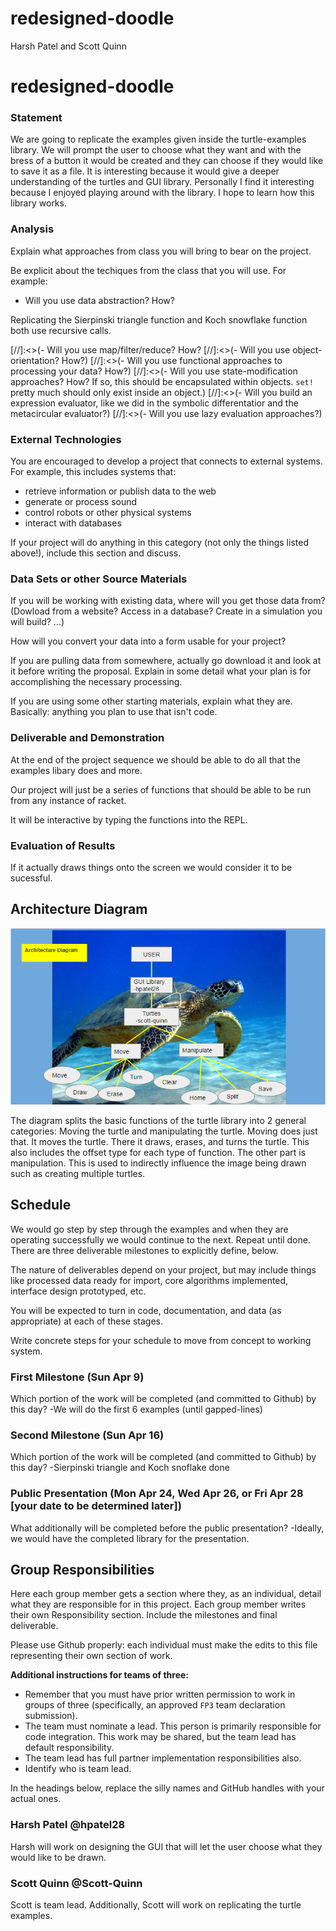 # redesigned-doodle
Harsh Patel and Scott Quinn
# redesigned-doodle

### Statement

We are going to replicate the examples given inside the turtle-examples library. We will prompt the user to choose what they want and with the bress of a button it would be created and they can choose if they would like to save it as a file. It is interesting because it would give a deeper understanding of the turtles and GUI library. Personally I find it interesting because I enjoyed playing around with the library. I hope to learn how this library works. 

### Analysis
Explain what approaches from class you will bring to bear on the project.

Be explicit about the techiques from the class that you will use. For example:

- Will you use data abstraction? How?

Replicating the Sierpinski triangle function and Koch snowflake function both use recursive calls.

[//]:<>(- Will you use map/filter/reduce? How? 
[//]:<>(- Will you use object-orientation? How?)
[//]:<>(- Will you use functional approaches to processing your data? How?)
[//]:<>(- Will you use state-modification approaches? How? If so, this should be encapsulated within objects. `set!` pretty much should only exist inside an object.)
[//]:<>(- Will you build an expression evaluator, like we did in the symbolic differentatior and the metacircular evaluator?)
[//]:<>(- Will you use lazy evaluation approaches?)



### External Technologies
You are encouraged to develop a project that connects to external systems. For example, this includes systems that:

- retrieve information or publish data to the web
- generate or process sound
- control robots or other physical systems
- interact with databases

If your project will do anything in this category (not only the things listed above!), include this section and discuss.

### Data Sets or other Source Materials
If you will be working with existing data, where will you get those data from? (Dowload from a website? Access in a database? Create in a simulation you will build? ...)

How will you convert your data into a form usable for your project?  

If you are pulling data from somewhere, actually go download it and look at it before writing the proposal. Explain in some detail what your plan is for accomplishing the necessary processing.

If you are using some other starting materials, explain what they are. Basically: anything you plan to use that isn't code.

### Deliverable and Demonstration

At the end of the project sequence we should be able to do all that the examples libary does and more.


Our project will just be a series of functions that should be able to be run from any instance of racket.



It will be interactive by typing the functions into the REPL.

### Evaluation of Results

If it actually draws things onto the screen we would consider it to be sucessful.

## Architecture Diagram
![AD](/AD.png?raw=true"AD")

The diagram splits the basic functions of the turtle library into 2 general categories: Moving the turtle and manipulating the turtle. Moving does just that. It moves the turtle. There it draws, erases, and turns the turtle. This also includes the offset type for each type of function. The other part is manipulation. This is used to indirectly influence the image being drawn such as creating multiple turtles. 

## Schedule
We would go step by step through the examples and when they are operating successfully we would continue to the next. Repeat until done.
There are three deliverable milestones to explicitly define, below.

The nature of deliverables depend on your project, but may include things like processed data ready for import, core algorithms implemented, interface design prototyped, etc. 

You will be expected to turn in code, documentation, and data (as appropriate) at each of these stages.

Write concrete steps for your schedule to move from concept to working system. 

### First Milestone (Sun Apr 9)
Which portion of the work will be completed (and committed to Github) by this day? 
-We will do the first 6 examples (until gapped-lines)

### Second Milestone (Sun Apr 16)
Which portion of the work will be completed (and committed to Github) by this day? 
-Sierpinski triangle and Koch snoflake done 

### Public Presentation (Mon Apr 24, Wed Apr 26, or Fri Apr 28 [your date to be determined later])
What additionally will be completed before the public presentation?
-Ideally, we would have the completed library for the presentation.

## Group Responsibilities
Here each group member gets a section where they, as an individual, detail what they are responsible for in this project. Each group member writes their own Responsibility section. Include the milestones and final deliverable.

Please use Github properly: each individual must make the edits to this file representing their own section of work.

**Additional instructions for teams of three:** 
* Remember that you must have prior written permission to work in groups of three (specifically, an approved `FP3` team declaration submission).
* The team must nominate a lead. This person is primarily responsible for code integration. This work may be shared, but the team lead has default responsibility.
* The team lead has full partner implementation responsibilities also.
* Identify who is team lead.

In the headings below, replace the silly names and GitHub handles with your actual ones.

### Harsh Patel @hpatel28
Harsh will work on designing the GUI that will let the user choose what they would like to be drawn.

### Scott Quinn @Scott-Quinn
Scott is team lead. Additionally, Scott will work on replicating the turtle examples.

